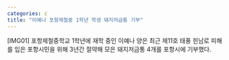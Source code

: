 ```yaml
---
categories: c
title: "이예나 포항제철중 1학년 학생 돼지저금통 기부"
---
```

[IMG01] 포항제철중학교 1학년에 재학 중인 이예나 양은 최근 제11호 태풍 힌남로 피해를 입은 포항시민을 위해 3년간 절약해 모은 돼지저금통 4개를 포항시에 기부했다.